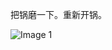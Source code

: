 把锅磨一下。重新开锅。

![Image 1](https://files.e5n.cc/media_attachments/files/114/573/342/997/833/848/original/f0f02c2b8fc66f41.jpg)